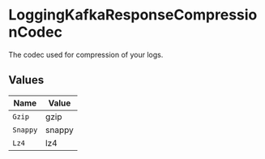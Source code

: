 # LoggingKafkaResponseCompressionCodec

The codec used for compression of your logs.


## Values

| Name     | Value    |
| -------- | -------- |
| `Gzip`   | gzip     |
| `Snappy` | snappy   |
| `Lz4`    | lz4      |